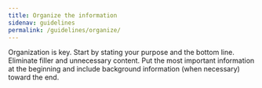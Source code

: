 ```yaml
---
title: Organize the information
sidenav: guidelines
permalink: /guidelines/organize/
---
```


Organization is key. Start by stating your purpose and the bottom line. Eliminate filler and unnecessary content. Put the most important information at the beginning and include background information (when necessary) toward the end.
